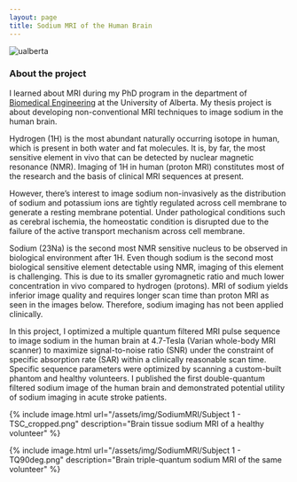 ```yaml
---
layout: page
title: Sodium MRI of the Human Brain
---
```


![ualberta]("/assets/img/SodiumMRI/UofA_logo.png" "ualberta")

### About the project

I learned about MRI during my PhD program in the department of [Biomedical Engineering](https://www.mri.ualberta.ca/) at the University of Alberta. My thesis project is about developing non-conventional MRI techniques to image sodium in the human brain.

Hydrogen (1H) is the most abundant naturally occurring isotope in human, which is present in both water and fat molecules. It is, by far, the most sensitive element in vivo that can be detected by nuclear magnetic resonance (NMR). Imaging of 1H in human (proton MRI) constitutes most of the research and the basis of clinical MRI sequences at present.

However, there’s interest to image sodium non-invasively as the distribution of sodium and potassium ions are tightly regulated across cell membrane to generate a resting membrane potential. Under pathological conditions such as cerebral ischemia, the homeostatic condition is disrupted due to the failure of the active transport mechanism across cell membrane.

Sodium (23Na) is the second most NMR sensitive nucleus to be observed in biological environment after 1H. Even though sodium is the second most biological sensitive element detectable using NMR, imaging of this element is challenging. This is due to its smaller gyromagnetic ratio and much lower concentration in vivo compared to hydrogen (protons). MRI of sodium yields inferior image quality and requires longer scan time than proton MRI as seen in the images below. Therefore, sodium imaging has not been applied clinically.

In this project, I optimized a multiple quantum filtered MRI pulse sequence to image sodium in the human brain at 4.7-Tesla (Varian whole-body MRI scanner) to maximize signal-to-noise ratio (SNR) under the constraint of specific absorption rate (SAR) within a clinically reasonable scan time. Specific sequence parameters were optimized by scanning a custom-built phantom and healthy volunteers. I published the first double-quantum filtered sodium image of the human brain and demonstrated potential utility of sodium imaging in acute stroke patients.

{% include image.html url="/assets/img/SodiumMRI/Subject 1 - TSC_cropped.png" description="Brain tissue sodium MRI of a healthy volunteer" %}

{% include image.html url="/assets/img/SodiumMRI/Subject 1 - TQ90deg.png" description="Brain triple-quantum sodium MRI of the same volunteer" %}
